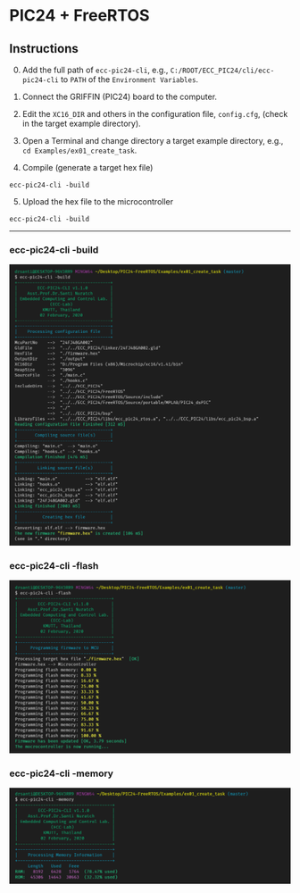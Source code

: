 
# PIC24 + FreeRTOS

## Instructions

0. Add the full path of `ecc-pic24-cli`, e.g., `C:/ROOT/ECC_PIC24/cli/ecc-pic24-cli` to `PATH` of the `Environment Variables`.

1. Connect the GRIFFIN (PIC24) board to the computer.

2. Edit the `XC16_DIR` and others in the configuration file, `config.cfg`, (check in the target example directory).

3. Open a Terminal and change directory a target example directory, e.g., `cd Examples/ex01_create_task`.

4. Compile (generate a target hex file)

```text
ecc-pic24-cli -build
```

5. Upload the hex file to the microcontroller

```text
ecc-pic24-cli -build
```

---

### ecc-pic24-cli -build

![-build](docs/images/-build.png)


### ecc-pic24-cli -flash

![-flash](docs/images/-flash.png)


### ecc-pic24-cli -memory

![-memory](docs/images/-memory.png)
